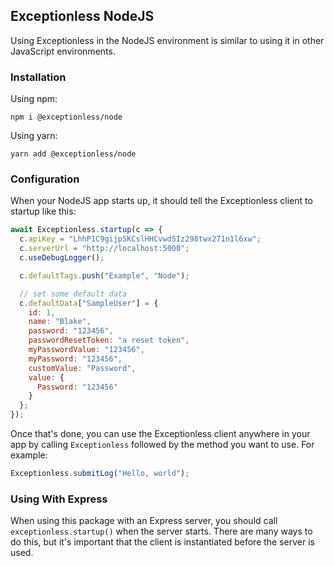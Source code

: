 ## Exceptionless NodeJS

Using Exceptionless in the NodeJS environment is similar to using it in other JavaScript environments.

### Installation

Using npm:

`npm i @exceptionless/node`

Using yarn:

`yarn add @exceptionless/node`

### Configuration

When your NodeJS app starts up, it should tell the Exceptionless client to startup like this:

```js
await Exceptionless.startup(c => {
  c.apiKey = "LhhP1C9gijpSKCslHHCvwdSIz298twx271n1l6xw";
  c.serverUrl = "http://localhost:5000";
  c.useDebugLogger();

  c.defaultTags.push("Example", "Node");

  // set some default data
  c.defaultData["SampleUser"] = {
    id: 1,
    name: "Blake",
    password: "123456",
    passwordResetToken: "a reset token",
    myPasswordValue: "123456",
    myPassword: "123456",
    customValue: "Password",
    value: {
      Password: "123456"
    }
  };
});
```

Once that's done, you can use the Exceptionless client anywhere in your app by calling `Exceptionless` followed by the method you want to use. For example:

```js
Exceptionless.submitLog("Hello, world");
```

### Using With Express

When using this package with an Express server, you should call `exceptionless.startup()` when the server starts. There are many ways to do this, but it's important that the client is instantiated before the server is used.
